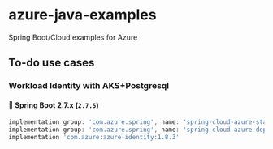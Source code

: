 # azure-java-examples
Spring Boot/Cloud examples for Azure



## To-do use cases

### Workload Identity with AKS+Postgresql
#### :black_square_button: Spring Boot 2.7.x (`2.7.5`)

```groovy
implementation group: 'com.azure.spring', name: 'spring-cloud-azure-starter-jdbc-postgresql', version: '4.6.0'
implementation group: 'com.azure.spring', name: 'spring-cloud-azure-dependencies', version: '4.3.0'
implementation 'com.azure:azure-identity:1.8.3'
```